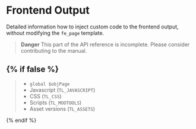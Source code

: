 
# Frontend Output

Detailed information how to inject custom code to the frontend output,
without modifying the `fe_page` template.

> **Danger** This part of the API reference is incomplete. Please consider contributing to the manual.

{% if false %}
---

> * `global $objPage`
> * Javascript (`TL_JAVASCRIPT`)
> * CSS (`TL_CSS`)
> * Scripts (`TL_MOOTOOLS`)
> * Asset versions (`TL_ASSETS`)

{% endif %}
